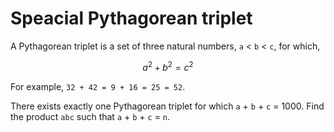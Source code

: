 # Speacial Pythagorean triplet 
A Pythagorean triplet is a set of three natural numbers, `a` < `b` < `c`, for which,

$$a{{^2}} + b{{^2}} = c{{^2}}$$

For example, `32 + 42 = 9 + 16 = 25 = 52`.

There exists exactly one Pythagorean triplet for which `a` + `b` + `c` = 1000. Find the product `abc` such that `a` + `b` + `c` = `n`.